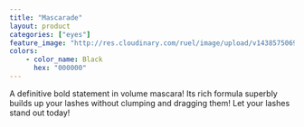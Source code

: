 ```yaml
---
title: "Mascarade"
layout: product
categories: ["eyes"]
feature_image: "http://res.cloudinary.com/ruel/image/upload/v1438575069/fs/no-image.jpg"
colors:
    - color_name: Black
      hex: "000000"
---
```

A definitive bold statement in volume mascara! Its rich formula superbly builds up your lashes without clumping and dragging them! Let your lashes stand out today!